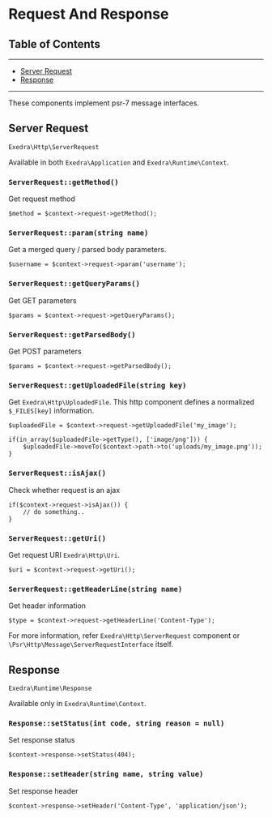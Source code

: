 # Request And Response
## Table of Contents
---
- [Server Request](#server-request)
- [Response](#response)

---

These components implement psr-7 message interfaces.

## Server Request
`Exedra\Http\ServerRequest`

Available in both `Exedra\Application` and `Exedra\Runtime\Context`. 

### `ServerRequest::getMethod()`
Get request method
```
$method = $context->request->getMethod();
```

### `ServerRequest::param(string name)`
Get a merged query / parsed body parameters.
```
$username = $context->request->param('username');
```

### `ServerRequest::getQueryParams()`
Get GET parameters
```
$params = $context->request->getQueryParams();
```

### `ServerRequest::getParsedBody()`
Get POST parameters
```
$params = $context->request->getParsedBody();
```

### `ServerRequest::getUploadedFile(string key)`
Get `Exedra\Http\UploadedFile`. This http component defines a normalized `$_FILES[key]` information.
```
$uploadedFile = $context->request->getUploadedFile('my_image');

if(in_array($uploadedFile->getType(), ['image/png'])) {
    $uploadedFile->moveTo($context->path->to('uploads/my_image.png'));
}
```

### `ServerRequest::isAjax()`
Check whether request is an ajax
```
if($context->request->isAjax()) {
    // do something..
}
```

### `ServerRequest::getUri()`
Get request URI `Exedra\Http\Uri`.
```
$uri = $context->request->getUri();
```

### `ServerRequest::getHeaderLine(string name)`
Get header information
```
$type = $context->request->getHeaderLine('Content-Type');
```

For more information, refer `Exedra\Http\ServerRequest` component or `\Psr\Http\Message\ServerRequestInterface` itself.

## Response
`Exedra\Runtime\Response`

Available only in `Exedra\Runtime\Context`.

### `Response::setStatus(int code, string reason = null)`
Set response status
```
$context->response->setStatus(404);
```

### `Response::setHeader(string name, string value)`
Set response header
```
$context->response->setHeader('Content-Type', 'application/json');
```